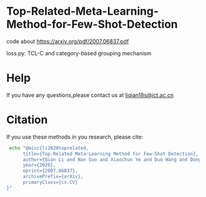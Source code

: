 # Top-Related-Meta-Learning-Method-for-Few-Shot-Detection
code about https://arxiv.org/pdf/2007.06837.pdf

loss.py: TCL-C and category-based grouping mechanism


# Help
If you have any questions,please contact us at liqian18s@ict.ac.cn

# Citation

If you use these methods in you research, please cite:
```Bash
 echo "@misc{li2020toprelated,
      title={Top-Related Meta-Learning Method for Few-Shot Detection}, 
      author={Qian Li and Nan Guo and Xiaochun Ye and Duo Wang and Dongrui Fan and Zhimin Tang},
      year={2020},
      eprint={2007.06837},
      archivePrefix={arXiv},
      primaryClass={cs.CV}
}"
```



